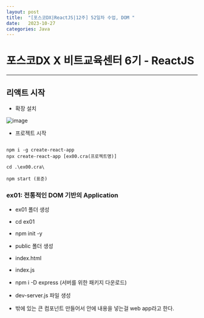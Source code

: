 ```yaml
---
layout: post
title:  "[포스코DX|ReactJS|12주] 52일차 수업, DOM "
date:   2023-10-27
categories: Java
---
```


# 포스코DX X 비트교육센터 6기 - ReactJS

---

## 리액트 시작 

- 확장 설치

![image](https://github.com/talkingOrange/talkingOrange.github.io/assets/88815795/69dfddf2-ef37-4ef8-9639-c8788e7e9bc4)

- 프로젝트 시작

```console

npm i -g create-react-app
npx create-react-app [ex00.cra(프로젝트명)]

cd .\ex00.cra\

npm start (표준)
```

### ex01: 전통적인 DOM 기반의 Application

- ex01 폴더 생성
- cd ex01
- npm init -y
- public 폴더 생성
- index.html
- index.js
- npm i -D express (서버를 위한 패키지 다운로드)
- dev-server.js 파일 생성

- 밖에 있는 큰 컴포넌트 만들어서 안에 내용을 넣는걸 web app라고 한다. 
